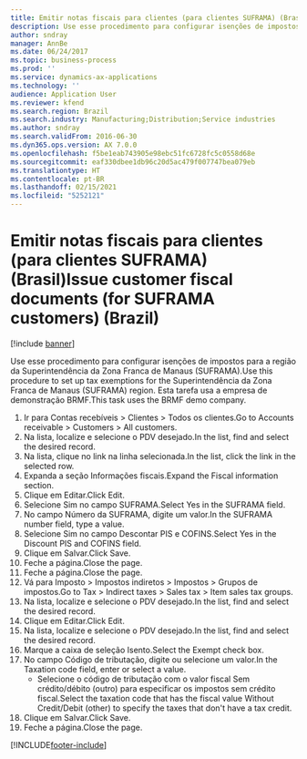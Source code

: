 ```yaml
---
title: Emitir notas fiscais para clientes (para clientes SUFRAMA) (Brasil)
description: Use esse procedimento para configurar isenções de impostos para a região da Superintendência da Zona Franca de Manaus (SUFRAMA).
author: sndray
manager: AnnBe
ms.date: 06/24/2017
ms.topic: business-process
ms.prod: ''
ms.service: dynamics-ax-applications
ms.technology: ''
audience: Application User
ms.reviewer: kfend
ms.search.region: Brazil
ms.search.industry: Manufacturing;Distribution;Service industries
ms.author: sndray
ms.search.validFrom: 2016-06-30
ms.dyn365.ops.version: AX 7.0.0
ms.openlocfilehash: f5be1eab743905e98ebc51fc6728fc5c0558d68e
ms.sourcegitcommit: eaf330dbee1db96c20d5ac479f007747bea079eb
ms.translationtype: HT
ms.contentlocale: pt-BR
ms.lasthandoff: 02/15/2021
ms.locfileid: "5252121"
---
```

# <a name="issue-customer-fiscal-documents-for-suframa-customers-brazil"></a><span data-ttu-id="60cf7-103">Emitir notas fiscais para clientes (para clientes SUFRAMA) (Brasil)</span><span class="sxs-lookup"><span data-stu-id="60cf7-103">Issue customer fiscal documents (for SUFRAMA customers) (Brazil)</span></span>

[!include [banner](../../includes/banner.md)]

<span data-ttu-id="60cf7-104">Use esse procedimento para configurar isenções de impostos para a região da Superintendência da Zona Franca de Manaus (SUFRAMA).</span><span class="sxs-lookup"><span data-stu-id="60cf7-104">Use this procedure to set up tax exemptions for the Superintendência da Zona Franca de Manaus (SUFRAMA) region.</span></span> <span data-ttu-id="60cf7-105">Esta tarefa usa a empresa de demonstração BRMF.</span><span class="sxs-lookup"><span data-stu-id="60cf7-105">This task uses the BRMF demo company.</span></span>

1. <span data-ttu-id="60cf7-106">Ir para Contas recebíveis > Clientes > Todos os clientes.</span><span class="sxs-lookup"><span data-stu-id="60cf7-106">Go to Accounts receivable > Customers > All customers.</span></span>
2. <span data-ttu-id="60cf7-107">Na lista, localize e selecione o PDV desejado.</span><span class="sxs-lookup"><span data-stu-id="60cf7-107">In the list, find and select the desired record.</span></span>
3. <span data-ttu-id="60cf7-108">Na lista, clique no link na linha selecionada.</span><span class="sxs-lookup"><span data-stu-id="60cf7-108">In the list, click the link in the selected row.</span></span>
4. <span data-ttu-id="60cf7-109">Expanda a seção Informações fiscais.</span><span class="sxs-lookup"><span data-stu-id="60cf7-109">Expand the Fiscal information section.</span></span>
5. <span data-ttu-id="60cf7-110">Clique em Editar.</span><span class="sxs-lookup"><span data-stu-id="60cf7-110">Click Edit.</span></span>
6. <span data-ttu-id="60cf7-111">Selecione Sim no campo SUFRAMA.</span><span class="sxs-lookup"><span data-stu-id="60cf7-111">Select Yes in the SUFRAMA field.</span></span>
7. <span data-ttu-id="60cf7-112">No campo Número da SUFRAMA, digite um valor.</span><span class="sxs-lookup"><span data-stu-id="60cf7-112">In the SUFRAMA number field, type a value.</span></span>
8. <span data-ttu-id="60cf7-113">Selecione Sim no campo Descontar PIS e COFINS.</span><span class="sxs-lookup"><span data-stu-id="60cf7-113">Select Yes in the Discount PIS and COFINS field.</span></span>
9. <span data-ttu-id="60cf7-114">Clique em Salvar.</span><span class="sxs-lookup"><span data-stu-id="60cf7-114">Click Save.</span></span>
10. <span data-ttu-id="60cf7-115">Feche a página.</span><span class="sxs-lookup"><span data-stu-id="60cf7-115">Close the page.</span></span>
11. <span data-ttu-id="60cf7-116">Feche a página.</span><span class="sxs-lookup"><span data-stu-id="60cf7-116">Close the page.</span></span>
12. <span data-ttu-id="60cf7-117">Vá para Imposto > Impostos indiretos > Impostos > Grupos de impostos.</span><span class="sxs-lookup"><span data-stu-id="60cf7-117">Go to Tax > Indirect taxes > Sales tax > Item sales tax groups.</span></span>
13. <span data-ttu-id="60cf7-118">Na lista, localize e selecione o PDV desejado.</span><span class="sxs-lookup"><span data-stu-id="60cf7-118">In the list, find and select the desired record.</span></span>
14. <span data-ttu-id="60cf7-119">Clique em Editar.</span><span class="sxs-lookup"><span data-stu-id="60cf7-119">Click Edit.</span></span>
15. <span data-ttu-id="60cf7-120">Na lista, localize e selecione o PDV desejado.</span><span class="sxs-lookup"><span data-stu-id="60cf7-120">In the list, find and select the desired record.</span></span>
16. <span data-ttu-id="60cf7-121">Marque a caixa de seleção Isento.</span><span class="sxs-lookup"><span data-stu-id="60cf7-121">Select the Exempt check box.</span></span>
17. <span data-ttu-id="60cf7-122">No campo Código de tributação, digite ou selecione um valor.</span><span class="sxs-lookup"><span data-stu-id="60cf7-122">In the Taxation code field, enter or select a value.</span></span>
    * <span data-ttu-id="60cf7-123">Selecione o código de tributação com o valor fiscal Sem crédito/débito (outro) para especificar os impostos sem crédito fiscal.</span><span class="sxs-lookup"><span data-stu-id="60cf7-123">Select the taxation code that has the fiscal value Without Credit/Debit (other) to specify the taxes that don't have a tax credit.</span></span>  
18. <span data-ttu-id="60cf7-124">Clique em Salvar.</span><span class="sxs-lookup"><span data-stu-id="60cf7-124">Click Save.</span></span>
19. <span data-ttu-id="60cf7-125">Feche a página.</span><span class="sxs-lookup"><span data-stu-id="60cf7-125">Close the page.</span></span>



[!INCLUDE[footer-include](../../../includes/footer-banner.md)]